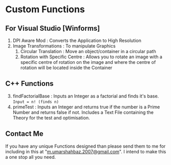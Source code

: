 # Custom Functions
## For Visual Studio [Winforms]

1. DPI Aware Mod : Converts the Application to High Resolution
2. Image Transformations : To manipulate Graphics
   1. Circular Translation : Move an object/container in a circular path
   2. Rotation with Specific Centre : Allows you to rotate an image with a specific centre of rotation on the image and where the centre of rotation will be located inside the Container

## C++ Functions

3. findFactorialBase : Inputs an Integer as a factorial and finds it's base. ```Input = n! (finds n)```
4. primeTest : Inputs an Integer and returns true if the number is a Prime Number and returns false if not. Includes a Text File containing the Theory for the test and optimisation.

## Contact Me
If you have any unique Functions designed than please send them to me for including in this at "m.umarshahbaz.2007@gmail.com". I intend to make this a one stop all you need.
